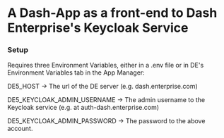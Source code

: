 # A Dash-App as a front-end to Dash Enterprise's Keycloak Service

### Setup

Requires three Environment Variables, either in a .env file or in DE's Environment Variables tab in the App Manager:

DE5_HOST -> The url of the DE server (e.g. dash.enterprise.com)

DE5_KEYCLOAK_ADMIN_USERNAME -> The admin username to the Keycloak service (e.g. at auth-dash.enterprise.com)

DE5_KEYCLOAK_ADMIN_PASSWORD -> The password to the above account.